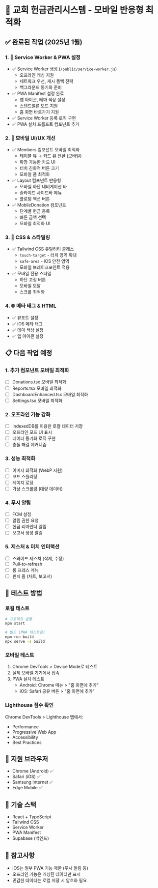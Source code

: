 # 📱 교회 헌금관리시스템 - 모바일 반응형 최적화

## ✅ 완료된 작업 (2025년 1월)

### 1. 🔧 Service Worker & PWA 설정
- ✅ Service Worker 생성 (`/public/service-worker.js`)
  - 오프라인 캐싱 지원
  - 네트워크 우선, 캐시 폴백 전략
  - 백그라운드 동기화 준비
- ✅ PWA Manifest 설정 완료
  - 앱 아이콘, 테마 색상 설정
  - 스탠드얼론 모드 지원
  - 홈 화면 바로가기 지원
- ✅ Service Worker 등록 로직 구현
- ✅ PWA 설치 프롬프트 컴포넌트 추가

### 2. 📱 모바일 UI/UX 개선
- ✅ Members 컴포넌트 모바일 최적화
  - 테이블 뷰 → 카드 뷰 전환 (모바일)
  - 확장 가능한 카드 UI
  - 터치 친화적 버튼 크기
  - 모바일 폼 최적화
- ✅ Layout 컴포넌트 반응형
  - 모바일 하단 네비게이션 바
  - 슬라이드 사이드바 메뉴
  - 플로팅 액션 버튼
- ✅ MobileDonation 컴포넌트
  - 단계별 헌금 등록
  - 빠른 금액 선택
  - 모바일 최적화 UI

### 3. 🎨 CSS & 스타일링
- ✅ Tailwind CSS 유틸리티 클래스
  - `touch-target` - 터치 영역 확대
  - `safe-area` - iOS 안전 영역
  - 모바일 브레이크포인트 적용
- ✅ 모바일 전용 스타일
  - 하단 고정 버튼
  - 모바일 모달
  - 스크롤 최적화

### 4. 🌐 메타 태그 & HTML
- ✅ 뷰포트 설정
- ✅ iOS 메타 태그
- ✅ 테마 색상 설정
- ✅ 앱 아이콘 설정

## 📋 다음 작업 예정

### 1. 추가 컴포넌트 모바일 최적화
- [ ] Donations.tsx 모바일 최적화
- [ ] Reports.tsx 모바일 최적화
- [ ] DashboardEnhanced.tsx 모바일 최적화
- [ ] Settings.tsx 모바일 최적화

### 2. 오프라인 기능 강화
- [ ] IndexedDB를 이용한 로컬 데이터 저장
- [ ] 오프라인 모드 UI 표시
- [ ] 데이터 동기화 로직 구현
- [ ] 충돌 해결 메커니즘

### 3. 성능 최적화
- [ ] 이미지 최적화 (WebP 지원)
- [ ] 코드 스플리팅
- [ ] 레이지 로딩
- [ ] 가상 스크롤링 (대량 데이터)

### 4. 푸시 알림
- [ ] FCM 설정
- [ ] 알림 권한 요청
- [ ] 헌금 리마인더 알림
- [ ] 보고서 생성 알림

### 5. 제스처 & 터치 인터랙션
- [ ] 스와이프 제스처 (삭제, 수정)
- [ ] Pull-to-refresh
- [ ] 롱 프레스 메뉴
- [ ] 핀치 줌 (차트, 보고서)

## 🚀 테스트 방법

### 로컬 테스트
```bash
# 프로젝트 실행
npm start

# 빌드 (PWA 테스트용)
npm run build
npx serve -s build
```

### 모바일 테스트
1. Chrome DevTools > Device Mode로 테스트
2. 실제 모바일 기기에서 접속
3. PWA 설치 테스트
   - Android: Chrome 메뉴 > "홈 화면에 추가"
   - iOS: Safari 공유 버튼 > "홈 화면에 추가"

### Lighthouse 점수 확인
Chrome DevTools > Lighthouse 탭에서:
- Performance
- Progressive Web App
- Accessibility
- Best Practices

## 📱 지원 브라우저
- Chrome (Android) ✅
- Safari (iOS) ✅ 
- Samsung Internet ✅
- Edge Mobile ✅

## 🔧 기술 스택
- React + TypeScript
- Tailwind CSS
- Service Worker
- PWA Manifest
- Supabase (백엔드)

## 📝 참고사항
- iOS는 일부 PWA 기능 제한 (푸시 알림 등)
- 오프라인 기능은 캐싱된 데이터만 표시
- 민감한 데이터는 로컬 저장 시 암호화 필요